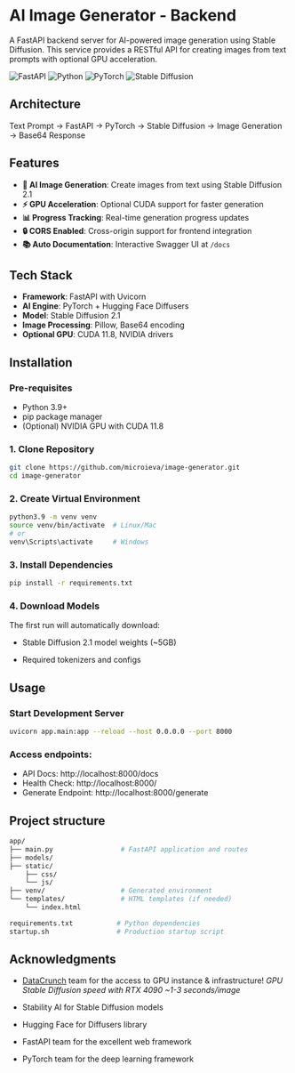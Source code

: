 # AI Image Generator - Backend

A FastAPI backend server for AI-powered image generation using Stable Diffusion. This service provides a RESTful API for creating images from text prompts with optional GPU acceleration.

![FastAPI](https://img.shields.io/badge/FastAPI-0.104-green)
![Python](https://img.shields.io/badge/Python-3.9-blue)
![PyTorch](https://img.shields.io/badge/PyTorch-2.0-red)
![Stable Diffusion](https://img.shields.io/badge/Stable_Diffusion-2.1-orange)

## Architecture

Text Prompt → FastAPI → PyTorch → Stable Diffusion → Image Generation → Base64 Response


## Features

- **🤖 AI Image Generation**: Create images from text using Stable Diffusion 2.1
- **⚡ GPU Acceleration**: Optional CUDA support for faster generation
- **📊 Progress Tracking**: Real-time generation progress updates
- **🔒 CORS Enabled**: Cross-origin support for frontend integration
- **📚 Auto Documentation**: Interactive Swagger UI at `/docs`


## Tech Stack

- **Framework**: FastAPI with Uvicorn
- **AI Engine**: PyTorch + Hugging Face Diffusers
- **Model**: Stable Diffusion 2.1
- **Image Processing**: Pillow, Base64 encoding
- **Optional GPU**: CUDA 11.8, NVIDIA drivers

## Installation

### Pre-requisites
- Python 3.9+
- pip package manager
- (Optional) NVIDIA GPU with CUDA 11.8

### 1. Clone Repository
```bash
git clone https://github.com/microieva/image-generator.git
cd image-generator
```
### 2. Create Virtual Environment
```bash
python3.9 -m venv venv
source venv/bin/activate  # Linux/Mac
# or
venv\Scripts\activate     # Windows
```
### 3. Install Dependencies
```bash
pip install -r requirements.txt
```

### 4. Download Models
The first run will automatically download:

 - Stable Diffusion 2.1 model weights (~5GB)

 - Required tokenizers and configs

 ## Usage

### Start Development Server

```bash
uvicorn app.main:app --reload --host 0.0.0.0 --port 8000
```

### Access endpoints:

 - API Docs: http://localhost:8000/docs
 - Health Check: http://localhost:8000/
 - Generate Endpoint: http://localhost:8000/generate

## Project structure

```bash
app/
├── main.py                 # FastAPI application and routes
├── models/               
├── static/                 
    ├── css/                
    └── js/                 
├── venv/                   # Generated environment
└── templates/              # HTML templates (if needed)
    └── index.html              

requirements.txt           # Python dependencies
startup.sh                 # Production startup script
```

## Acknowledgments
- [DataCrunch](www.datacrunch.io/) team for the access to GPU instance & infrastructure! _GPU Stable Diffusion speed with RTX 4090 ~1-3 seconds/image_

 - Stability AI for Stable Diffusion models

 - Hugging Face for Diffusers library

 - FastAPI team for the excellent web framework

 - PyTorch team for the deep learning framework